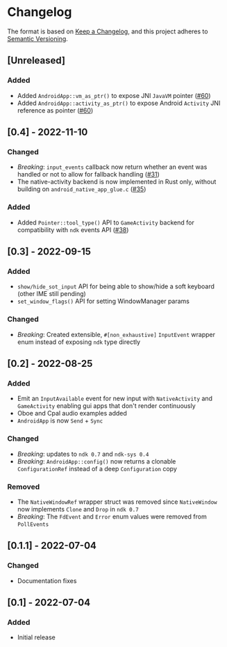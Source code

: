 # Changelog
The format is based on [Keep a Changelog](https://keepachangelog.com/en/1.0.0/),
and this project adheres to [Semantic Versioning](https://semver.org/spec/v2.0.0.html).

## [Unreleased]
### Added
- Added `AndroidApp::vm_as_ptr()` to expose JNI `JavaVM` pointer ([#60](https://github.com/rust-mobile/android-activity/issues/60))
- Added `AndroidApp::activity_as_ptr()` to expose Android `Activity` JNI reference as pointer ([#60](https://github.com/rust-mobile/android-activity/issues/60))

## [0.4] - 2022-11-10
### Changed
- *Breaking*: `input_events` callback now return whether an event was handled or not to allow for fallback handling ([#31](https://github.com/rust-mobile/android-activity/issues/31))
- The native-activity backend is now implemented in Rust only, without building on `android_native_app_glue.c` ([#35](https://github.com/rust-mobile/android-activity/pull/35))
### Added
- Added `Pointer::tool_type()` API to `GameActivity` backend for compatibility with `ndk` events API ([#38](https://github.com/rust-mobile/android-activity/pull/38))

## [0.3] - 2022-09-15
### Added
- `show/hide_sot_input` API for being able to show/hide a soft keyboard (other IME still pending)
- `set_window_flags()` API for setting WindowManager params
### Changed
- *Breaking*: Created extensible, `#[non_exhaustive]` `InputEvent` wrapper enum instead of exposing `ndk` type directly

## [0.2] - 2022-08-25
### Added
- Emit an `InputAvailable` event for new input with `NativeActivity` and `GameActivity`
  enabling gui apps that don't render continuously
- Oboe and Cpal audio examples added
- `AndroidApp` is now `Send` + `Sync`
### Changed
- *Breaking*: updates to `ndk 0.7` and `ndk-sys 0.4`
- *Breaking*: `AndroidApp::config()` now returns a clonable `ConfigurationRef` instead of a deep `Configuration` copy
### Removed
- The `NativeWindowRef` wrapper struct was removed since `NativeWindow` now implements `Clone` and `Drop` in `ndk 0.7`
- *Breaking*: The `FdEvent` and `Error` enum values were removed from `PollEvents`

## [0.1.1] - 2022-07-04
### Changed
- Documentation fixes

## [0.1] - 2022-07-04
### Added
- Initial release
